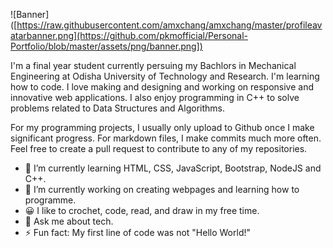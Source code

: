 ![Banner]([https://raw.githubusercontent.com/amxchang/amxchang/master/profileavatarbanner.png](https://github.com/pkmofficial/Personal-Portfolio/blob/master/assets/png/banner.png])

I'm a final year student currently persuing my Bachlors in Mechanical Engineering at Odisha University of Technology and Research. I'm learning how to code. I love making and designing and working on responsive and innovative web applications. I also enjoy programming in C++ to solve problems related to Data Structures and Algorithms.

For my programming projects, I usually only upload to Github once I make significant progress. For markdown files, I make commits much more often. Feel free to create a pull request to contribute to any of my repositories.

- 🌱 I’m currently learning HTML, CSS, JavaScript, Bootstrap, NodeJS and C++.
- 🔭 I’m currently working on creating webpages and learning how to programme.
- 😀 I like to crochet, code, read, and draw in my free time.
- 💬 Ask me about tech.
- ⚡ Fun fact: My first line of code was not "Hello World!"
